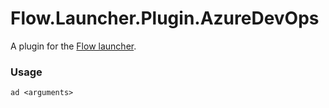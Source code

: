 Flow.Launcher.Plugin.AzureDevOps
==================

A plugin for the [Flow launcher](https://github.com/Flow-Launcher/Flow.Launcher).

### Usage

    ad <arguments>